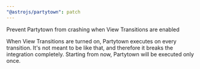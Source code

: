 ```yaml
---
"@astrojs/partytown": patch
---
```


Prevent Partytown from crashing when View Transitions are enabled

When View Transitions are turned on, Partytown executes on every transition.
It's not meant to be like that, and therefore it breaks the integration completely.
Starting from now, Partytown will be executed only once.
